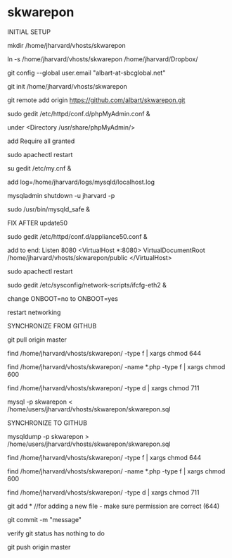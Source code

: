 skwarepon
=========

INITIAL SETUP

mkdir /home/jharvard/vhosts/skwarepon

ln -s /home/jharvard/vhosts/skwarepon /home/jharvard/Dropbox/

git config --global user.email "albart-at-sbcglobal.net"

git init /home/jharvard/vhosts/skwarepon

git remote add origin https://github.com/albart/skwarepon.git

sudo gedit /etc/httpd/conf.d/phpMyAdmin.conf &

under \<Directory /usr/share/phpMyAdmin/>

add Require all granted

sudo apachectl restart

su gedit /etc/my.cnf &

add log=/home/jharvard/logs/mysqld/localhost.log

mysqladmin shutdown -u jharvard -p

sudo /usr/bin/mysqld_safe &

FIX AFTER update50

sudo gedit /etc/httpd/conf.d/appliance50.conf &

add to end:
Listen 8080
\<VirtualHost *:8080>
    VirtualDocumentRoot /home/jharvard/vhosts/skwarepon/public
\</VirtualHost>

sudo apachectl restart

sudo gedit /etc/sysconfig/network-scripts/ifcfg-eth2 &

change ONBOOT=no to ONBOOT=yes

restart networking

SYNCHRONIZE FROM GITHUB

git pull origin master

find /home/jharvard/vhosts/skwarepon/ -type f | xargs chmod 644

find /home/jharvard/vhosts/skwarepon/ -name *.php -type f | xargs chmod 600

find /home/jharvard/vhosts/skwarepon/ -type d | xargs chmod 711

mysql -p skwarepon < /home/users/jharvard/vhosts/skwarepon/skwarepon.sql

SYNCHRONIZE TO GITHUB

mysqldump -p skwarepon > /home/users/jharvard/vhosts/skwarepon/skwarepon.sql

find /home/jharvard/vhosts/skwarepon/ -type f | xargs chmod 644

find /home/jharvard/vhosts/skwarepon/ -name *.php -type f | xargs chmod 600

find /home/jharvard/vhosts/skwarepon/ -type d | xargs chmod 711

git add *      //for adding a new file - make sure permission are correct (644)

git commit -m "message"

verify git status has nothing to do

git push origin master
